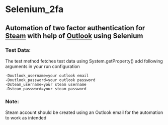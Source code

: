 # Selenium_2fa
## Automation of two factor authentication for [Steam](https://store.steampowered.com/) with help of [Outlook](https://outlook.live.com/) using Selenium

### Test Data:
The test method fetches test data using System.getProperty() add following arguments in your run configuration
```
-Doutlook_username=your outlook email
-Doutlook_password=your outlook password
-Dsteam_username=your steam username
-Dsteam_password=your steam password
```

### Note:
Steam account should be created using an Outlook email for the automation to work as intended
